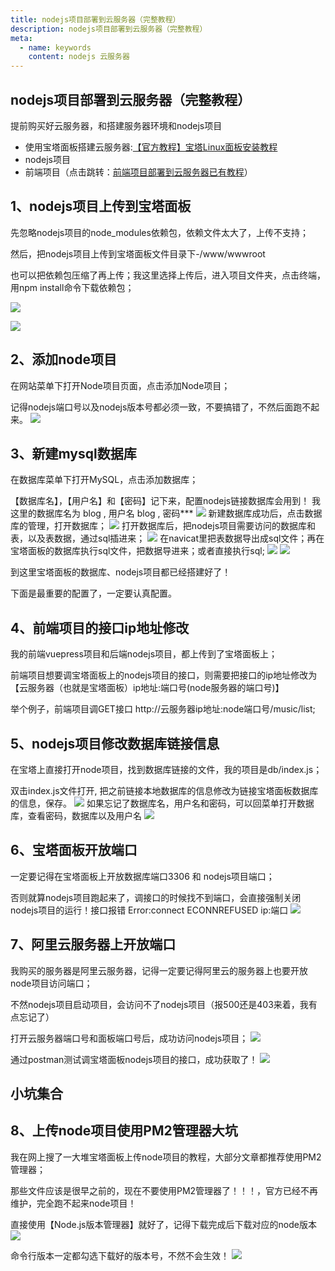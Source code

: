 ```yaml
---
title: nodejs项目部署到云服务器（完整教程）
description: nodejs项目部署到云服务器（完整教程）
meta:
  - name: keywords
    content: nodejs 云服务器
---
```

## nodejs项目部署到云服务器（完整教程）
提前购买好云服务器，和搭建服务器环境和nodejs项目
- 使用宝塔面板搭建云服务器:[【官方教程】宝塔Linux面板安装教程](https://www.bt.cn/bbs/thread-19376-1-1.html)
- nodejs项目
- 前端项目（点击跳转：[前端项目部署到云服务器已有教程](/front/vuepress/vuepress项目上传到阿里云服务器.md)）

## 1、nodejs项目上传到宝塔面板
先忽略nodejs项目的node_modules依赖包，依赖文件太大了，上传不支持；

然后，把nodejs项目上传到宝塔面板文件目录下-/www/wwwroot

也可以把依赖包压缩了再上传；我这里选择上传后，进入项目文件夹，点击终端，用npm install命令下载依赖包；

![](@alias/1683991982437.jpg)

![](@alias/1683991662342.jpg)

## 2、添加node项目
在网站菜单下打开Node项目页面，点击添加Node项目；

记得nodejs端口号以及nodejs版本号都必须一致，不要搞错了，不然后面跑不起来。
![](@alias/e05d471b45a905e0629b16e475eba58.png)

## 3、新建mysql数据库
在数据库菜单下打开MySQL，点击添加数据库；

【数据库名】，【用户名】和【密码】记下来，配置nodejs链接数据库会用到！
我这里的数据库名为 blog , 用户名 blog , 密码***
![](@alias/1683992690936.jpg)
新建数据库成功后，点击数据库的管理，打开数据库；
![](@alias/1683992849732.jpg)
打开数据库后，把nodejs项目需要访问的数据库和表，以及表数据，通过sql插进来；
![](@alias/1683993028249.jpg)
在navicat里把表数据导出成sql文件；再在宝塔面板的数据库执行sql文件，把数据导进来；或者直接执行sql;
![](@alias/1683993113219.jpg)
![](@alias/1683993276973.jpg)

到这里宝塔面板的数据库、nodejs项目都已经搭建好了！

下面是最重要的配置了，一定要认真配置。

## 4、前端项目的接口ip地址修改
我的前端vuepress项目和后端nodejs项目，都上传到了宝塔面板上；

前端项目想要调宝塔面板上的nodejs项目的接口，则需要把接口的ip地址修改为【云服务器（也就是宝塔面板）ip地址:端口号(node服务器的端口号)】

举个例子，前端项目调GET接口 http://云服务器ip地址:node端口号/music/list;

## 5、nodejs项目修改数据库链接信息
在宝塔上直接打开node项目，找到数据库链接的文件，我的项目是db/index.js；

双击index.js文件打开, 把之前链接本地数据库的信息修改为链接宝塔面板数据库的信息，保存。
![](@alias/1683994110157.jpg)
如果忘记了数据库名，用户名和密码，可以回菜单打开数据库，查看密码，数据库以及用户名
![](@alias/1683994223506.jpg)

## 6、宝塔面板开放端口
一定要记得在宝塔面板上开放数据库端口3306 和 nodejs项目端口；

否则就算nodejs项目跑起来了，调接口的时候找不到端口，会直接强制关闭nodejs项目的运行！接口报错 Error:connect ECONNREFUSED ip:端口
![](@alias/1683994393353.jpg)

## 7、阿里云服务器上开放端口
我购买的服务器是阿里云服务器，记得一定要记得阿里云的服务器上也要开放node项目访问端口；

不然nodejs项目启动项目，会访问不了nodejs项目（报500还是403来着，我有点忘记了）

打开云服务器端口号和面板端口号后，成功访问nodejs项目；
![](@alias/1683995060023.jpg)

通过postman测试调宝塔面板nodejs项目的接口，成功获取了！
![](@alias/1683995287175.jpg)

## 小坑集合

## 8、上传node项目使用PM2管理器大坑
我在网上搜了一大堆宝塔面板上传node项目的教程，大部分文章都推荐使用PM2管理器；

那些文件应该是很早之前的，现在不要使用PM2管理器了！！！，官方已经不再维护，完全跑不起来node项目！

直接使用【Node.js版本管理器】就好了，记得下载完成后下载对应的node版本
![](@alias/1683995542760.jpg)

命令行版本一定都勾选下载好的版本号，不然不会生效！
![](@alias/1683995637242.jpg)
